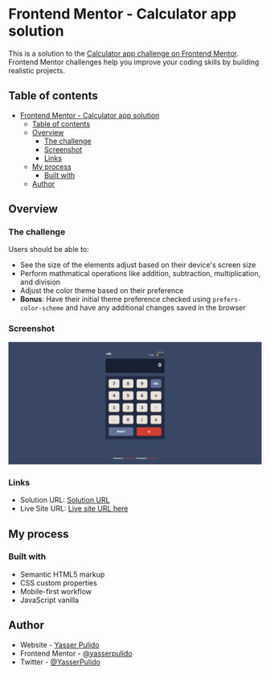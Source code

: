 # Frontend Mentor - Calculator app solution

This is a solution to the [Calculator app challenge on Frontend Mentor](https://www.frontendmentor.io/challenges/calculator-app-9lteq5N29). Frontend Mentor challenges help you improve your coding skills by building realistic projects. 

## Table of contents

- [Frontend Mentor - Calculator app solution](#frontend-mentor---calculator-app-solution)
  - [Table of contents](#table-of-contents)
  - [Overview](#overview)
    - [The challenge](#the-challenge)
    - [Screenshot](#screenshot)
    - [Links](#links)
  - [My process](#my-process)
    - [Built with](#built-with)
  - [Author](#author)

## Overview

### The challenge

Users should be able to:

- See the size of the elements adjust based on their device's screen size
- Perform mathmatical operations like addition, subtraction, multiplication, and division
- Adjust the color theme based on their preference
- **Bonus**: Have their initial theme preference checked using `prefers-color-scheme` and have any additional changes saved in the browser

### Screenshot

![Calculator](/images/calculator.png)

### Links

- Solution URL: [Solution URL](https://github.com/yasserpulido/calculator-app-vanilla)
- Live Site URL: [Live site URL here](https://yasserpulido.github.io/calculator-app-vanilla/)

## My process

### Built with

- Semantic HTML5 markup
- CSS custom properties
- Mobile-first workflow
- JavaScript vanilla

## Author

- Website - [Yasser Pulido](https://yasserpulido.com/)
- Frontend Mentor - [@yasserpulido](https://www.frontendmentor.io/profile/yasserpulido)
- Twitter - [@YasserPulido](https://twitter.com/YasserPulido)
